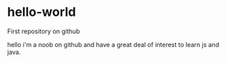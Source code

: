 # hello-world
First repository on github


hello i'm a noob on github and have a great deal of interest to learn js and java.
